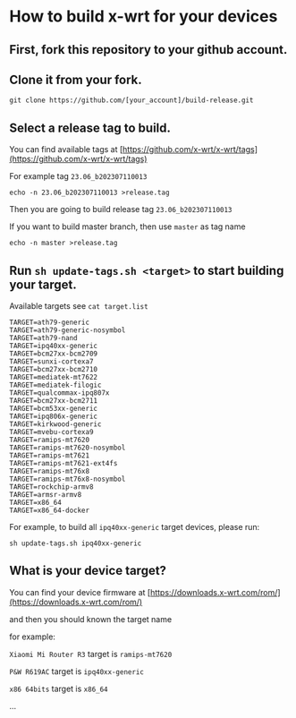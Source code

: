 # How to build x-wrt for your devices


## First, fork this repository to your github account.

## Clone it from your fork.

```
git clone https://github.com/[your_account]/build-release.git
```

## Select a release tag to build.

You can find available tags at [https://github.com/x-wrt/x-wrt/tags](https://github.com/x-wrt/x-wrt/tags)

For example tag `23.06_b202307110013`
```
echo -n 23.06_b202307110013 >release.tag
```
Then you are going to build release tag `23.06_b202307110013`

If you want to build master branch, then use `master` as tag name
```
echo -n master >release.tag
```

## Run `sh update-tags.sh <target>` to start building your target.

Available targets see `cat target.list`
```
TARGET=ath79-generic
TARGET=ath79-generic-nosymbol
TARGET=ath79-nand
TARGET=ipq40xx-generic
TARGET=bcm27xx-bcm2709
TARGET=sunxi-cortexa7
TARGET=bcm27xx-bcm2710
TARGET=mediatek-mt7622
TARGET=mediatek-filogic
TARGET=qualcommax-ipq807x
TARGET=bcm27xx-bcm2711
TARGET=bcm53xx-generic
TARGET=ipq806x-generic
TARGET=kirkwood-generic
TARGET=mvebu-cortexa9
TARGET=ramips-mt7620
TARGET=ramips-mt7620-nosymbol
TARGET=ramips-mt7621
TARGET=ramips-mt7621-ext4fs
TARGET=ramips-mt76x8
TARGET=ramips-mt76x8-nosymbol
TARGET=rockchip-armv8
TARGET=armsr-armv8
TARGET=x86_64
TARGET=x86_64-docker
```

For example, to build all `ipq40xx-generic` target devices, please run:
```
sh update-tags.sh ipq40xx-generic
```

## What is your device target?

You can find your device firmware at [https://downloads.x-wrt.com/rom/](https://downloads.x-wrt.com/rom/)

and then you should known the target name

for example:

`Xiaomi Mi Router R3` target is `ramips-mt7620`

`P&W R619AC` target is `ipq40xx-generic`

`x86 64bits` target is `x86_64`

...
